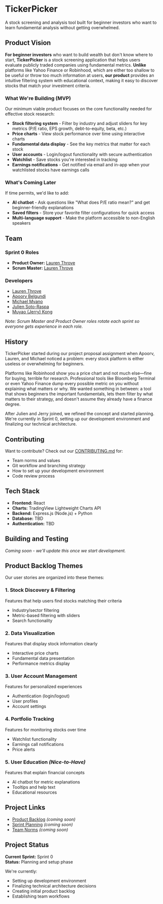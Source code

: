 <!-- # Project Repository

This repository will be used for team projects.

Several sets of instructions are included in this repository. They should each be treated as separate assignments with their own due dates and sets of requirements.

1. See the [App Map & Wireframes](instructions-0a-app-map-wireframes.md) and [Prototyping](./instructions-0b-prototyping.md) instructions for the requirements of the initial user experience design of the app.

1. Delete the contents of this file and replace with the contents of a proper README.md, as described in the [project setup instructions](./instructions-0c-project-setup.md)

1. See the [Sprint Planning instructions](instructions-0d-sprint-planning.md) for the requirements of Sprint Planning for each Sprint.

1. See the [Front-End Development instructions](./instructions-1-front-end.md) for the requirements of the initial Front-End Development.

1. See the [Back-End Development instructions](./instructions-2-back-end.md) for the requirements of the initial Back-End Development.

1. See the [Database Integration instructions](./instructions-3-database.md) for the requirements of integrating a database into the back-end.

1. See the [Deployment instructions](./instructions-4-deployment.md) for the requirements of deploying an app. -->

# TickerPicker

A stock screening and analysis tool built for beginner investors who want to learn fundamental analysis without getting overwhelmed.

## Product Vision

**For beginner investors** who want to build wealth but don't know where to start, **TickerPicker** is a stock screening application that helps users evaluate publicly traded companies using fundamental metrics. **Unlike** platforms like Yahoo Finance or Robinhood, which are either too shallow to be useful or throw too much information at users, **our product** provides an intuitive filtering system with educational context, making it easy to discover stocks that match your investment criteria.

### What We're Building (MVP)

Our minimum viable product focuses on the core functionality needed for effective stock research:

- **Stock filtering system** - Filter by industry and adjust sliders for key metrics (P/E ratio, EPS growth, debt-to-equity, beta, etc.)
- **Price charts** - View stock performance over time using interactive charts
- **Fundamental data display** - See the key metrics that matter for each stock
- **User accounts** - Login/logout functionality with secure authentication
- **Watchlist** - Save stocks you're interested in tracking
- **Earnings notifications** - Get notified via email and in-app when your watchlisted stocks have earnings calls

### What's Coming Later

If time permits, we'd like to add:
- **AI chatbot** - Ask questions like "What does P/E ratio mean?" and get beginner-friendly explanations
- **Saved filters** - Store your favorite filter configurations for quick access
- **Multi-language support** - Make the platform accessible to non-English speakers

## Team

### Sprint 0 Roles
- **Product Owner:** [Lauren Throve](https://github.com/laurenst17)
- **Scrum Master:** [Lauren Throve](https://github.com/laurenst17)

### Developers
- [Lauren Throve](https://github.com/laurenst17)
- [Apoorv Belgundi](https://github.com/apoorvib)
- [Michael Mvano](https://github.com/michx02)
- [Julien Soto-Raspa](https://github.com/jlnsr)
- [Muyao (Jerry) Kong](https://github.com/Jerry-K5050)

*Note: Scrum Master and Product Owner roles rotate each sprint so everyone gets experience in each role.*

## History

TickerPicker started during our project proposal assignment when Apoorv, Lauren, and Michael noticed a problem: every stock platform is either useless or overwhelming for beginners.

Platforms like Robinhood show you a price chart and not much else—fine for buying, terrible for research. Professional tools like Bloomberg Terminal or even Yahoo Finance dump every possible metric on you without explaining what matters or why. We wanted something in between: a tool that shows beginners the important fundamentals, lets them filter by what matters to their strategy, and doesn't assume they already have a finance degree.

After Julien and Jerry joined, we refined the concept and started planning. We're currently in Sprint 0, setting up our development environment and finalizing our technical architecture.

## Contributing

Want to contribute? Check out our [CONTRIBUTING.md](./CONTRIBUTING.md) for:
- Team norms and values
- Git workflow and branching strategy  
- How to set up your development environment
- Code review process

## Tech Stack

- **Frontend:** React
- **Charts:** TradingView Lightweight Charts API
- **Backend:** Express.js (Node.js) + Python
- **Database:** TBD
- **Authentication:** TBD

## Building and Testing

*Coming soon - we'll update this once we start development.*

## Product Backlog Themes

Our user stories are organized into these themes:

### 1. Stock Discovery & Filtering
Features that help users find stocks matching their criteria
- Industry/sector filtering
- Metric-based filtering with sliders
- Search functionality

### 2. Data Visualization  
Features that display stock information clearly
- Interactive price charts
- Fundamental data presentation
- Performance metrics display

### 3. User Account Management
Features for personalized experiences
- Authentication (login/logout)
- User profiles
- Account settings

### 4. Portfolio Tracking
Features for monitoring stocks over time
- Watchlist functionality
- Earnings call notifications
- Price alerts

### 5. User Education *(Nice-to-Have)*
Features that explain financial concepts
- AI chatbot for metric explanations
- Tooltips and help text
- Educational resources

## Project Links

- [Product Backlog](./PRODUCT_BACKLOG.md) *(coming soon)*
- [Sprint Planning](./SPRINTS.md) *(coming soon)*  
- [Team Norms](./TEAM_NORMS.md) *(coming soon)*

## Project Status

**Current Sprint:** Sprint 0  
**Status:** Planning and setup phase

We're currently:
- Setting up development environment
- Finalizing technical architecture decisions
- Creating initial product backlog
- Establishing team workflows
